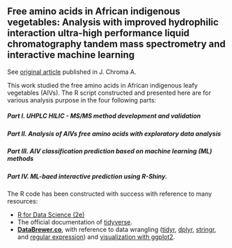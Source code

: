 ## Free amino acids in African indigenous vegetables: Analysis with improved hydrophilic interaction ultra-high performance liquid chromatography tandem mass spectrometry and interactive machine learning

See [original article](https://www.sciencedirect.com/science/article/abs/pii/S0021967320310074) published in J. Chroma A. 

This work studied the free amino acids in African indigenous leafy vegetables (AIVs). The R script constructed and presented here are for various analysis purpose in the four following parts:

##### Part I. UHPLC HILIC - MS/MS method development and validation
 
##### Part II. Analysis of AIVs free amino acids with exploratory data analysis

##### Part III. AIV classification prediction based on machine learning (ML) methods

##### Part IV. ML-baed interactive prediction using R-Shiny.

The R code has been constructed with success with reference to many resources:
 - [R for Data Science (2e)](https://r4ds.hadley.nz/)
 - The official documentation of [tidyverse](https://www.tidyverse.org/).  
 - [**DataBrewer.co**](https://www.databrewer.co/), with reference to data wrangling ([tidyr](https://www.databrewer.co/R/data-wrangling/tidyr/introduction), [dplyr](https://www.databrewer.co/R/data-wrangling/dplyr/0-introduction), [stringr](https://www.databrewer.co/R/data-wrangling/stringr/0-introduction), and [regular expression](https://www.databrewer.co/R/data-wrangling/regular-expression/0-introduction)) and [visualization with ggplot2](https://www.databrewer.co/R/visualization/introduction).

